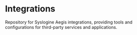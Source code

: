 # Integrations
 Repository for Syslogine Aegis integrations, providing tools and configurations for third-party services and applications.
